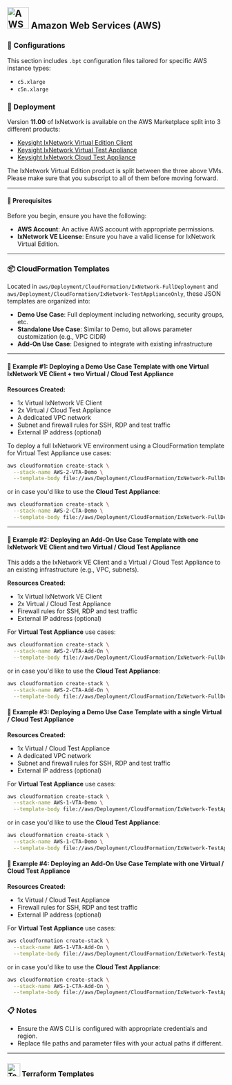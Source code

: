 ## <img src="https://a0.awsstatic.com/libra-css/images/logos/aws_logo_smile_1200x630.png" alt="AWS Logo" width="50"/> Amazon Web Services (AWS)

### 🔧 Configurations

This section includes `.bpt` configuration files tailored for specific AWS instance types:

- `c5.xlarge`
- `c5n.xlarge`

### 🚀 Deployment

Version **11.00** of IxNetwork is available on the AWS Marketplace split into 3 different products:

- [Keysight IxNetwork Virtual Edition Client](https://aws.amazon.com/marketplace/pp/prodview-53hekf632ilpk?sr=0-8&ref_=beagle&applicationId=AWSMPContessa)
- [Keysight IxNetwork Virtual Test Appliance](https://aws.amazon.com/marketplace/pp/prodview-zuwqwpqngaa5q?sr=0-6&ref_=beagle&applicationId=AWSMPContessa)
- [Keysight IxNetwork Cloud Test Appliance](https://aws.amazon.com/marketplace/pp/prodview-mr4lhxlchi426?applicationId=AWSMPContessa&ref_=beagle&sr=0-14)

The IxNetwork Virtual Edition product is split between the three above VMs. Please make sure that you subscript to all of them before moving forward. 

---
#### 🔧 Prerequisites

Before you begin, ensure you have the following:
- **AWS Account**: An active AWS account with appropriate permissions.
- **IxNetwork VE License**: Ensure you have a valid license for IxNetwork Virtual Edition.
---

### 📦 CloudFormation Templates

Located in `aws/Deployment/CloudFormation/IxNetwork-FullDeployment` and `aws/Deployment/CloudFormation/IxNetwork-TestApplianceOnly`, these JSON templates are organized into:

- **Demo Use Case**: Full deployment including networking, security groups, etc.
- **Standalone Use Case**: Similar to Demo, but allows parameter customization (e.g., VPC CIDR)
- **Add-On Use Case**: Designed to integrate with existing infrastructure
---

#### 🧪 Example #1: Deploying a Demo Use Case Template with one Virtual IxNetwork VE Client + two Virtual / Cloud Test Appliance

**Resources Created:**
- 1x Virtual IxNetwork VE Client
- 2x Virtual / Cloud Test Appliance
- A dedicated VPC network
- Subnet and firewall rules for SSH, RDP and test traffic
- External IP address (optional)

To deploy a full IxNetwork VE environment using a CloudFormation template for Virtual Test Appliance use cases:

```bash
aws cloudformation create-stack \
  --stack-name AWS-2-VTA-Demo \
  --template-body file://aws/Deployment/CloudFormation/IxNetwork-FullDeployment/AWS-2-VTA-Demo-Use-Case.json
```

or in case you'd like to use the **Cloud Test Appliance**: 

```bash
aws cloudformation create-stack \
  --stack-name AWS-2-CTA-Demo \
  --template-body file://aws/Deployment/CloudFormation/IxNetwork-FullDeployment/AWS-2-CTA-Demo-Use-Case.json
```

---

#### 🧷 Example #2: Deploying an Add-On Use Case Template with one IxNetwork VE Client and two Virtual / Cloud Test Appliance

This adds a the IxNetwork VE Client and a Virtual / Cloud Test Appliance to an existing infrastructure (e.g., VPC, subnets).

**Resources Created:**
- 1x Virtual IxNetwork VE Client
- 2x Virtual / Cloud Test Appliance
- Firewall rules for SSH, RDP and test traffic
- External IP address (optional)

For **Virtual Test Appliance** use cases:

```bash
aws cloudformation create-stack \
  --stack-name AWS-2-VTA-Add-On \
  --template-body file://aws/Deployment/CloudFormation/IxNetwork-FullDeployment/AWS-2-VTA-Add-On-Use-Case.json
```

or in case you'd like to use the **Cloud Test Appliance**: 

```bash
aws cloudformation create-stack \
  --stack-name AWS-2-CTA-Add-On \
  --template-body file://aws/Deployment/CloudFormation/IxNetwork-FullDeployment/AWS-2-CTA-Add-On-Use-Case.json
```

#### 🧪 Example #3: Deploying a Demo Use Case Template with a single Virtual / Cloud Test Appliance

**Resources Created:**
- 1x Virtual / Cloud Test Appliance
- A dedicated VPC network
- Subnet and firewall rules for SSH, RDP and test traffic
- External IP address (optional)

For **Virtual Test Appliance** use cases:

```bash
aws cloudformation create-stack \
  --stack-name AWS-1-VTA-Demo \
  --template-body file://aws/Deployment/CloudFormation/IxNetwork-TestApplianceOnly/AWS-1-VTA-Demo-Use-Case.json
```

or in case you'd like to use the **Cloud Test Appliance**: 

```bash
aws cloudformation create-stack \
  --stack-name AWS-1-CTA-Demo \
  --template-body file://aws/Deployment/CloudFormation/IxNetwork-TestApplianceOnly/AWS-1-CTA-Demo-Use-Case.json
```

#### 🧪 Example #4: Deploying an Add-On Use Case Template with one Virtual / Cloud Test Appliance

**Resources Created:**
- 1x Virtual / Cloud Test Appliance
- Firewall rules for SSH, RDP and test traffic
- External IP address (optional)

For **Virtual Test Appliance** use cases:

```bash
aws cloudformation create-stack \
  --stack-name AWS-1-VTA-Add-On \
  --template-body file://aws/Deployment/CloudFormation/IxNetwork-TestApplianceOnly/AWS-1-VTA-Add-On-Use-Case.json
```

or in case you'd like to use the **Cloud Test Appliance**: 

```bash
aws cloudformation create-stack \
  --stack-name AWS-1-CTA-Add-On \
  --template-body file://aws/Deployment/CloudFormation/IxNetwork-TestApplianceOnly/AWS-1-VTA-Add-On-Use-Case.json
```

### 📋 Notes
- Ensure the AWS CLI is configured with appropriate credentials and region.
- Replace file paths and parameter files with your actual paths if different.
---

### <img src="https://www.vectorlogo.zone/logos/terraformio/terraformio-icon.svg" width="30" alt="Terraform logo"> Terraform Templates